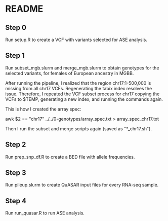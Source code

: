 # README

## Step 0

Run setup.R to create a VCF with variants selected for ASE analysis.

## Step 1

Run subset\_mgb.slurm and merge\_mgb.slurm to obtain genotypes for 
the selected variants, for females of European ancestry in MGBB.

After running the pipeline, I realized that the region chr17:1-500,000
is missing from all chr17 VCFs. Regenerating the tabix index resolves
the issue. Therefore, I repeated the VCF subset process for chr17
copying the VCFs to $TEMP, generating a new index, and running the 
commands again.

This is how I created the array spec:

awk $2 == "chr17" ../../0-genotypes/array\_spec.txt > array\_spec\_chr17.txt

Then I run the subset and merge scripts again (saved as "\*_chr17.sh").

## Step 2

Run prep\_snp\_df.R to create a BED file with allele frequencies.

## Step 3

Run pileup.slurm to create QuASAR input files for every RNA-seq sample.

## Step 4

Run run\_quasar.R to run ASE analysis.


